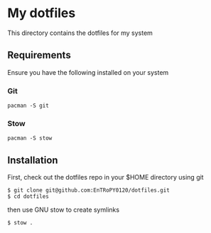 # My dotfiles

This directory contains the dotfiles for my system

## Requirements

Ensure you have the following installed on your system

### Git

```
pacman -S git
```

### Stow

```
pacman -S stow
```

## Installation

First, check out the dotfiles repo in your $HOME directory using git

```
$ git clone git@github.com:EnTRoPY0120/dotfiles.git
$ cd dotfiles
```

then use GNU stow to create symlinks

```
$ stow .
```
